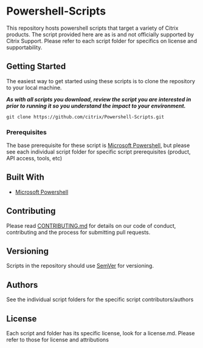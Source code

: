 # Powershell-Scripts

This repository hosts powershell scripts that target a variety of Citrix products. The script provided here are as is and not officially supported by Citrix Support. Please refer to each script folder for specifics on license and supportability.

## Getting Started

The easiest way to get started using these scripts is to clone the repository to your local machine. 

***As with all scripts you download, review the script you are interested in prior to running it so you understand the impact to your environment.***

```
git clone https://github.com/citrix/Powershell-Scripts.git
```

### Prerequisites

The base prerequisite for these script is [Microsoft Powershell](https://msdn.microsoft.com/powershell), but please see each individual script folder for specific script prerequisites (product, API access, tools, etc)

## Built With

* [Microsoft Powershell](https://msdn.microsoft.com/powershell)

## Contributing

Please read [CONTRIBUTING.md](CONTRIBUTING.md) for details on our code of conduct, contributing and the process for submitting pull requests.

## Versioning

Scripts in the repository should use  [SemVer](http://semver.org/) for versioning. 

## Authors

See the individual script folders for the specific script contributors/authors

## License

Each script and folder has its specific license, look for a license.md. Please refer to those for license and attributions

